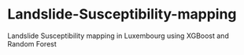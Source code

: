 # Landslide-Susceptibility-mapping
Landslide Susceptibility mapping in Luxembourg using XGBoost and Random Forest
